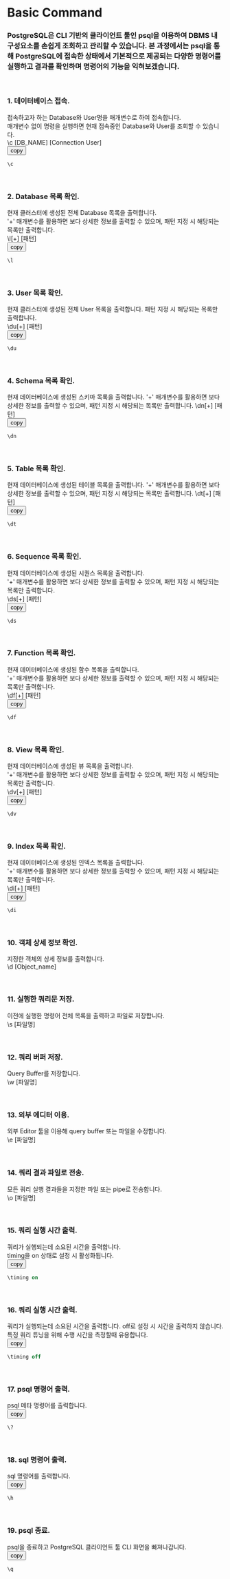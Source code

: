 # Basic Command
### PostgreSQL은 CLI 기반의 클라이언트 툴인 psql을 이용하여 DBMS 내 구성요소를 손쉽게 조회하고 관리할 수 있습니다. 본 과정에서는 psql을 통해 PostgreSQL에 접속한 상태에서 기본적으로 제공되는 다양한 명령어를 실행하고 결과를 확인하며 명령어의 기능을 익혀보겠습니다.

&nbsp;&nbsp;&nbsp;&nbsp;
### 1. 데이터베이스 접속.  
접속하고자 하는 Database와 User명을 매개변수로 하여 접속합니다.  
매개변수 없이 명령을 실행하면 현재 접속중인 Database와 User를 조회할 수 있습니다.  
\c [DB_NAME] [Connection User]  
<button onclick="copyCode(0)">copy</button>
```sql
\c
```


&nbsp;&nbsp;&nbsp;&nbsp;
### 2. Database 목록 확인.  
현재 클러스터에 생성된 전체 Database 목록을 출력합니다.  
'+' 매개변수를 활용하면 보다 상세한 정보를 출력할 수 있으며, 패턴 지정 시 해당되는 목록만 출력합니다.  
\l[+] [패턴]  
<button onclick="copyCode(1)">copy</button>
```sql
\l
```


&nbsp;&nbsp;&nbsp;&nbsp;
### 3. User 목록 확인.  
현재 클러스터에 생성된 전체 User 목록을 출력합니다. 패턴 지정 시 해당되는 목록만 출력합니다.  
\du[+] [패턴]  
<button onclick="copyCode(2)">copy</button>
```sql
\du
```


&nbsp;&nbsp;&nbsp;&nbsp;
### 4. Schema 목록 확인.  
현재 데이터베이스에 생성된 스키마 목록을 출력합니다.
'+' 매개변수를 활용하면 보다 상세한 정보를 출력할 수 있으며, 패턴 지정 시 해당되는 목록만 출력합니다. 
\dn[+] [패턴]  
<button onclick="copyCode(3)">copy</button>
```sql
\dn
```


&nbsp;&nbsp;&nbsp;&nbsp;
### 5. Table 목록 확인.  
현재 데이터베이스에 생성된 테이블 목록을 출력합니다.
'+' 매개변수를 활용하면 보다 상세한 정보를 출력할 수 있으며, 패턴 지정 시 해당되는 목록만 출력합니다.
\dt[+] [패턴]  
<button onclick="copyCode(4)">copy</button>
```sql
\dt
```


&nbsp;&nbsp;&nbsp;&nbsp;
### 6. Sequence 목록 확인.  
현재 데이터베이스에 생성된 시퀀스 목록을 출력합니다.  
'+' 매개변수를 활용하면 보다 상세한 정보를 출력할 수 있으며, 패턴 지정 시 해당되는 목록만 출력합니다.  
\ds[+] [패턴]  
<button onclick="copyCode(5)">copy</button>
```sql
\ds
```


&nbsp;&nbsp;&nbsp;&nbsp;
### 7. Function 목록 확인.  
현재 데이터베이스에 생성된 함수 목록을 출력합니다.  
'+' 매개변수를 활용하면 보다 상세한 정보를 출력할 수 있으며, 패턴 지정 시 해당되는 목록만 출력합니다.  
\df[+] [패턴]  
<button onclick="copyCode(6)">copy</button>
```sql
\df
```


&nbsp;&nbsp;&nbsp;&nbsp;
### 8. View 목록 확인.  
현재 데이터베이스에 생성된 뷰 목록을 출력합니다.  
'+' 매개변수를 활용하면 보다 상세한 정보를 출력할 수 있으며, 패턴 지정 시 해당되는 목록만 출력합니다.  
\dv[+] [패턴]  
<button onclick="copyCode(7)">copy</button>
```sql
\dv
```


&nbsp;&nbsp;&nbsp;&nbsp;
### 9. Index 목록 확인.  
현재 데이터베이스에 생성된 인덱스 목록을 출력합니다.  
'+' 매개변수를 활용하면 보다 상세한 정보를 출력할 수 있으며, 패턴 지정 시 해당되는 목록만 출력합니다.  
\di[+] [패턴]  
<button onclick="copyCode(8)">copy</button>
```sql
\di
```


&nbsp;&nbsp;&nbsp;&nbsp;
### 10. 객체 상세 정보 확인.  
지정한 객체의 상세 정보를 출력합니다.  
\d [Object_name]  



&nbsp;&nbsp;&nbsp;&nbsp;
### 11. 실행한 쿼리문 저장.  
이전에 실행한 명령어 전체 목록을 출력하고 파일로 저장합니다.  
\s [파일명]  


&nbsp;&nbsp;&nbsp;&nbsp;
### 12. 쿼리 버퍼 저장.  
Query Buffer를 저장합니다.  
\w [파일명]  


&nbsp;&nbsp;&nbsp;&nbsp;
### 13. 외부 에디터 이용.  
외부 Editor 툴을 이용해 query buffer 또는 파일을 수정합니다.  
\e [파일명]  


&nbsp;&nbsp;&nbsp;&nbsp;
### 14. 쿼리 결과 파일로 전송.  
모든 쿼리 실행 결과들을 지정한 파일 또는 pipe로 전송합니다.  
\o [파일명]  


&nbsp;&nbsp;&nbsp;&nbsp;
### 15. 쿼리 실행 시간 출력.  
쿼리가 실행되는데 소요된 시간을 출력합니다.  
timing을 on 상태로 설정 시 활성화됩니다.  
<button onclick="copyCode(9)">copy</button>
```sql
\timing on
```


&nbsp;&nbsp;&nbsp;&nbsp;
### 16. 쿼리 실행 시간 출력.  
쿼리가 실행되는데 소요된 시간을 출력합니다. off로 설정 시 시간을 출력하지 않습니다.  
특정 쿼리 튜닝을 위해 수행 시간을 측정할때 유용합니다.  
<button onclick="copyCode(10)">copy</button>
```sql
\timing off
```


&nbsp;&nbsp;&nbsp;&nbsp;
### 17. psql 명령어 출력.  
psql 메타 명령어를 출력합니다.  
<button onclick="copyCode(11)">copy</button>
```sql
\?
```


&nbsp;&nbsp;&nbsp;&nbsp;
### 18. sql 명령어 출력.  
sql 명령어를 출력합니다.  
<button onclick="copyCode(12)">copy</button>
```sql
\h
```


&nbsp;&nbsp;&nbsp;&nbsp;
### 19. psql 종료.  
psql을 종료하고 PostgreSQL 클라이언트 툴 CLI 화면을 빠져나갑니다.  
<button onclick="copyCode(13)">copy</button>
```sql
\q
```









